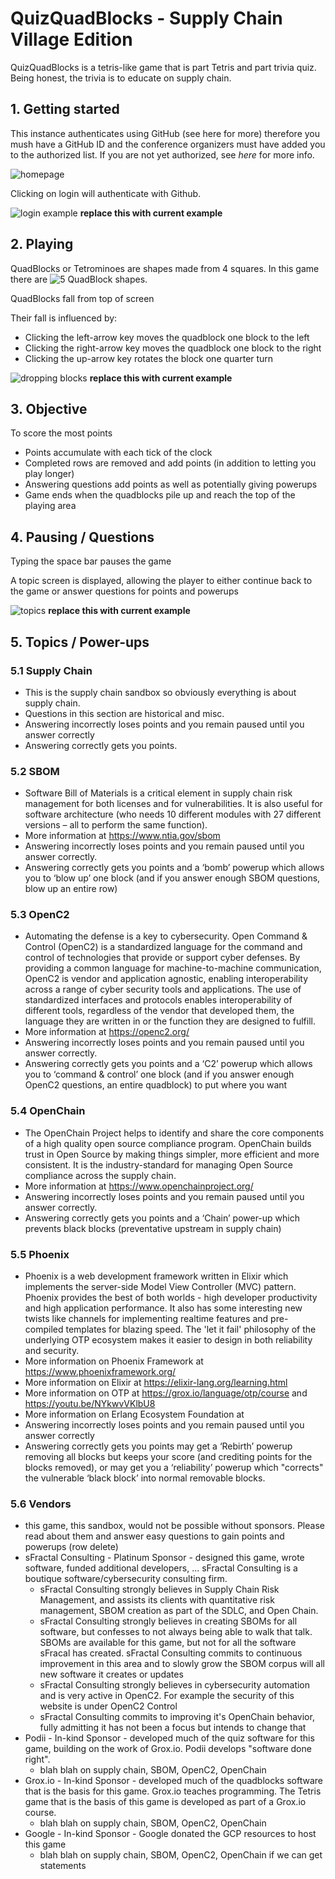 # QuizQuadBlocks - Supply Chain Village Edition
QuizQuadBlocks is a tetris-like game
that is part Tetris and part trivia quiz.
Being honest, the trivia is to educate on
supply chain.

## 1. Getting started
This instance authenticates using GitHub
(see here for more) therefore you mush have a GitHub ID
and the conference organizers must have added you to
the authorized list.
If you are not yet authorized, see *here* for more info.

![homepage](./home.png)

Clicking on login will authenticate with Github.

![login example](./login_example.gif)
**replace this with current example**

## 2. Playing

QuadBlocks or Tetrominoes
are shapes made from 4 squares.
In this game there are
![5 QuadBlock shapes](./quadblocks.png).

QuadBlocks fall from top of screen

Their fall is influenced by:
- Clicking the left-arrow key moves the quadblock one block to the left
- Clicking the right-arrow key moves the quadblock one block to the right
- Clicking the up-arrow key rotates the block one quarter turn

![dropping blocks](./dropping_blocks.gif)
**replace this with current example**

## 3. Objective
To score the most points
- Points accumulate with each tick of the clock
- Completed rows are removed and add points (in addition to letting you play longer)
- Answering questions add points as well as potentially giving powerups
- Game ends when the quadblocks pile up and reach the top of the playing area

## 4. Pausing / Questions
Typing the space bar pauses the game

A topic screen is displayed,
allowing the player to either continue back to the game
or answer questions for points and powerups

![topics](./topics.png)
**replace this with current example**

## 5. Topics / Power-ups

### 5.1 Supply Chain
- This is the supply chain sandbox so obviously everything is about supply chain.
- Questions in this section are historical and misc.
- Answering incorrectly loses points and you remain paused until you answer correctly
- Answering correctly gets you points.

### 5.2 SBOM
- Software Bill of Materials is a critical element in supply chain risk management for both licenses and for vulnerabilities. It is also useful for software architecture (who needs 10 different modules with 27 different versions – all to perform the same function).
- More information at https://www.ntia.gov/sbom
- Answering incorrectly loses points and you remain paused until you answer correctly.
- Answering correctly gets you points and a ‘bomb’ powerup which allows you to ‘blow up’ one block (and if you answer enough SBOM questions, blow up an entire row)

### 5.3 OpenC2
- Automating the defense is a key to cybersecurity. Open Command & Control (OpenC2) is a standardized language for the command and control of technologies that provide or support cyber defenses. By providing a common language for machine-to-machine communication, OpenC2 is vendor and application agnostic, enabling interoperability across a range of cyber security tools and applications. The use of standardized interfaces and protocols enables interoperability of different tools, regardless of the vendor that developed them, the language they are written in or the function they are designed to fulfill.
- More information at https://openc2.org/
- Answering incorrectly loses points and you remain paused until you answer correctly.
- Answering correctly gets you points and a ‘C2’ powerup which allows you to ‘command & control’ one block (and if you answer enough OpenC2 questions, an entire quadblock) to put where you want

### 5.4 OpenChain
- The OpenChain Project helps to identify and share the core components of a high quality open source compliance program. OpenChain builds trust in Open Source by making things simpler, more efficient and more consistent. It is the industry-standard for managing Open Source compliance across the supply chain.
- More information at https://www.openchainproject.org/
- Answering incorrectly loses points and you remain paused until you answer correctly.
- Answering correctly gets you points and a ‘Chain’ power-up which prevents black blocks (preventative upstream in supply chain)

### 5.5 Phoenix
- Phoenix is a web development framework written in Elixir which implements the server-side Model View Controller (MVC) pattern. Phoenix provides the best of both worlds - high developer productivity and high application performance. It also has some interesting new twists like channels for implementing realtime features and pre-compiled templates for blazing speed. The 'let it fail' philosophy of the underlying OTP ecosystem makes it easier to design in both reliability and security.
- More information on Phoenix Framework at https://www.phoenixframework.org/
- More information on Elixir at https://elixir-lang.org/learning.html
- More information on OTP at https://grox.io/language/otp/course and https://youtu.be/NYkwvVKlbU8
- More information on Erlang Ecosystem Foundation at
- Answering incorrectly loses points and you remain paused until you answer correctly
-  Answering correctly gets you points may get a ‘Rebirth’ powerup removing all blocks but keeps your score (and crediting points for the blocks removed), or may get you a ‘reliability’ powerup which "corrects" the vulnerable ‘black block’ into normal removable blocks.

### 5.6 Vendors
- this game, this sandbox, would not be possible without sponsors. Please read about them and answer easy questions to gain points and powerups (row delete)
- sFractal Consulting - Platinum Sponsor - designed this game, wrote software, funded additional developers, ... sFractal Consulting is a boutique software/cybersecurity consulting firm.
    + sFractal Consulting strongly believes in Supply Chain Risk Management, and assists its clients with quantitative risk management, SBOM creation as part of the SDLC, and Open Chain.
    + sFractal Consulting strongly believes in creating SBOMs for all software, but confesses to not always being able to walk that talk. SBOMs are available for this game, but not for all the software sFracal has created. sFractal Consulting commits to continuous improvement in this area and to slowly grow the SBOM corpus will all new software it creates or updates
    + sFractal Consulting strongly believes in cybersecurity automation and is very active in OpenC2. For example the security of this website is under OpenC2 Control
    + sFractal Consulting commits to improving it's OpenChain behavior, fully admitting it has not been a focus but intends to change that
- Podii - In-kind Sponsor - developed much of the quiz software for this game, building on the work of Grox.io. Podii develops "software done right".
    + blah blah on supply chain, SBOM, OpenC2, OpenChain
- Grox.io - In-kind Sponsor - developed much of the quadblocks software that is the basis for this game. Grox.io teaches programming. The Tetris game that is the basis of this game is developed as part of a Grox.io course.
    + blah blah on supply chain, SBOM, OpenC2, OpenChain
- Google - In-kind Sponsor - Google donated the GCP resources to host this game
    + blah blah on supply chain, SBOM, OpenC2, OpenChain if we can get statements
